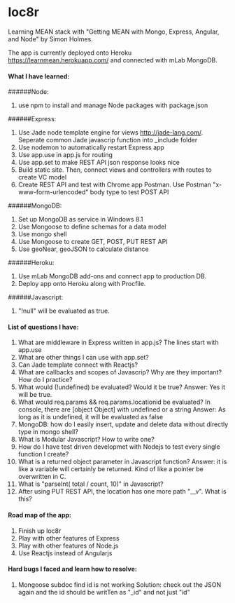 # loc8r
Learning MEAN stack with "Getting MEAN with Mongo, Express, Angular, and Node" by Simon Holmes.

The app is currently deployed onto Heroku https://learnmean.herokuapp.com/ and connected with mLab MongoDB.
#### What I have learned:
######Node:
1. use npm to install and manage Node packages with package.json

######Express:
1. Use Jade node template engine for views http://jade-lang.com/. Seperate common Jade javascrip function into _include folder
2. Use nodemon to automatically restart Express app
3. Use app.use in app.js for routing
4. Use app.set to make REST API json response looks nice
5. Build static site. Then, connect views and controllers with routes to create VC model
6. Create REST API and test with Chrome app Postman. Use Postman "x-www-form-urlencoded" body type to test POST API

######MongoDB:
1. Set up MongoDB as service in Windows 8.1
2. Use Mongoose to define schemas for a data model
3. Use mongo shell
4. Use Mongoose to create GET, POST, PUT REST API
5. Use geoNear, geoJSON to calculate distance

######Heroku:
1. Use mLab MongoDB add-ons and connect app to production DB.
2. Deploy app onto Heroku along with Procfile.

######Javascript:
1. "!null" will be evaluated as true.

#### List of questions I have:
1. What are middleware in Express written in app.js? The lines start with app.use
2. What are other things I can use with app.set?
3. Can Jade template connect with Reactjs?
4. What are callbacks and scopes of Javascrip? Why are they important? How do I practice?
5. What would (!undefined) be evaluated? Would it be true?
	Answer: Yes it will be true.
6. What would req.params && req.params.locationid be evaluated? In console, there are [object Object] with undefined or a string
	Answer: As long as it is undefined, it will be evaluated as false
7. MongoDB: how do I easily insert, update and delete data without directly type in mongo shell?
8. What is Modular Javascript? How to write one?
9. How do I have test driven developmet with Nodejs to test every single function I create?
10. What is a returned object parameter in Javascript function?
	Answer: it is like a variable will certainly be returned. Kind of like a pointer be overwritten in C.
11. What is "parseInt( total / count, 10)" in Javascript?
12. After using PUT REST API, the location has one more path "__v". What is this?

#### Road map of the app:
1. Finish up loc8r
2. Play with other features of Express
3. Play with other features of Node.js
4. Use Reactjs instead of Angularjs

#### Hard bugs I faced and learn how to resolve:
1. Mongoose subdoc find id is not working
	Solution: check out the JSON again and the id should be writTen as "_id" and not just "id"
